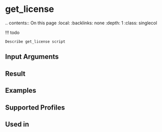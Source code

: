 

# get_license

.. contents:: On this page
    :local:
    :backlinks: none
    :depth: 1
    :class: singlecol

<!-- prettier-ignore -->
!!! todo

    Describe get_license script

Input Arguments
---------------

Result
------

Examples
--------

Supported Profiles
------------------

Used in
-------

